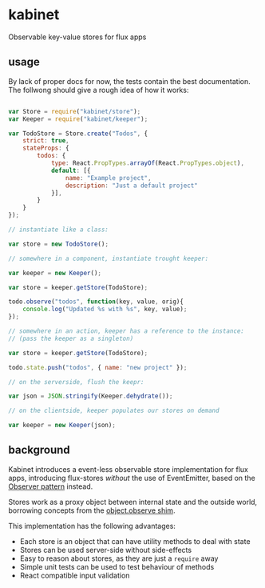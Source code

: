 # kabinet
Observable key-value stores for flux apps

## usage

By lack of proper docs for now, the tests contain the best documentation.
The follwong should give a rough idea of how it works:

```javascript

var Store = require("kabinet/store");
var Keeper = require("kabinet/keeper");

var TodoStore = Store.create("Todos", {
    strict: true,
    stateProps: {
        todos: {
            type: React.PropTypes.arrayOf(React.PropTypes.object),
            default: [{
                name: "Example project",
                description: "Just a default project"
            }],
        }
    }
});

// instantiate like a class:

var store = new TodoStore();

// somewhere in a component, instantiate trought keeper:

var keeper = new Keeper();

var store = keeper.getStore(TodoStore);

todo.observe("todos", function(key, value, orig){
    console.log("Updated %s with %s", key, value);
});

// somewhere in an action, keeper has a reference to the instance:
// (pass the keeper as a singleton)

var store = keeper.getStore(TodoStore);

todo.state.push("todos", { name: "new project" });

// on the serverside, flush the keepr:

var json = JSON.stringify(Keeper.dehydrate());

// on the clientside, keeper populates our stores on demand

var keeper = new Keeper(json);

```

## background

Kabinet introduces a event-less observable store implementation for flux apps,
introducing flux-stores *without* the use of EventEmitter, based on the 
[Observer pattern](https://en.wikipedia.org/wiki/Observer_pattern) instead.

Stores work as a proxy object between internal state and the outside world, borrowing
concepts from the [object.observe shim](https://github.com/KapIT/observe-shim).

This implementation has the following advantages:

- Each store is an object that can have utility methods to deal with state
- Stores can be used server-side without side-effects
- Easy to reason about stores, as they are just a `require` away
- Simple unit tests can be used to test behaviour of methods
- React compatible input validation

